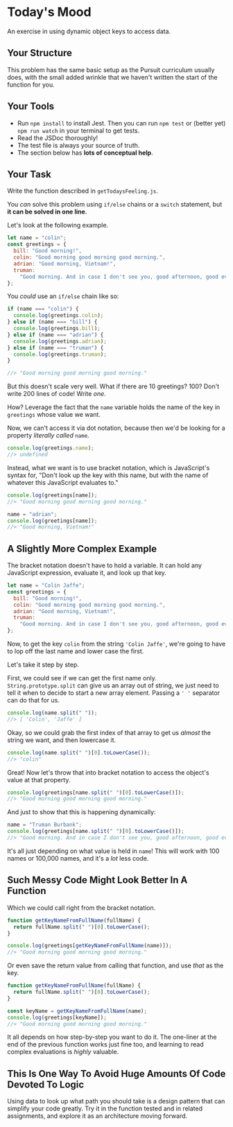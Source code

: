 # Today's Mood

An exercise in using dynamic object keys to access data.

## Your Structure

This problem has the same basic setup as the Pursuit curriculum usually does, with the small added wrinkle that we haven't written the start of the function for you.

## Your Tools

- Run `npm install` to install Jest. Then you can run `npm test` or (better yet) `npm run watch` in your terminal to get tests.
- Read the JSDoc thoroughly!
- The test file is always your source of truth.
- The section below has **lots of conceptual help**.

## Your Task

Write the function described in `getTodaysFeeling.js`.

You _can_ solve this problem using `if/else` chains or a `switch` statement, but **it can be solved in one line**.

Let's look at the following example.

```js
let name = "colin";
const greetings = {
  bill: "Good morning!",
  colin: "Good morning good morning good morning.",
  adrian: "Good morning, Vietnam!",
  truman:
    "Good morning. And in case I don't see you, good afternoon, good evening, and good night.",
};
```

You _could_ use an `if/else` chain like so:

```js
if (name === "colin") {
  console.log(greetings.colin);
} else if (name === "bill") {
  console.log(greetings.bill);
} else if (name === "adrian") {
  console.log(greetings.adrian);
} else if (name === "truman") {
  console.log(greetings.truman);
}

//> "Good morning good morning good morning."
```

But this doesn't scale very well. What if there are 10 greetings? 100? Don't write 200 lines of code! Write _one_.

How? Leverage the fact that the `name` variable holds the name of the key in `greetings` whose value we want.

Now, we can't access it via dot notation, because then we'd be looking for a property _literally called_ `name`.

```js
console.log(greetings.name);
//> undefined
```

Instead, what we want is to use bracket notation, which is JavaScript's syntax for, "Don't look up the key with this name, but with the name of whatever this JavaScript evaluates to."

```js
console.log(greetings[name]);
//> "Good morning good morning good morning."
```

```js
name = "adrian";
console.log(greetings[name]);
//> "Good morning, Vietnam!"
```

## A Slightly More Complex Example

The bracket notation doesn't have to hold a variable. It can hold any JavaScript expression, evaluate it, and look up that key.

```js
let name = "Colin Jaffe";
const greetings = {
  bill: "Good morning!",
  colin: "Good morning good morning good morning.",
  adrian: "Good morning, Vietnam!",
  truman:
    "Good morning. And in case I don't see you, good afternoon, good evening, and good night.",
};
```

Now, to get the key `colin` from the string `'Colin Jaffe'`, we're going to have to lop off the last name and lower case the first.

Let's take it step by step.

First, we could see if we can get the first name only. `String.prototype.split` can give us an array out of string, we just need to tell it when to decide to start a new array element. Passing a `' '` separator can do that for us.

```js
console.log(name.split(" "));
//> [ 'Colin', 'Jaffe' ]
```

Okay, so we could grab the first index of that array to get us _almost_ the string we want, and then lowercase it.

```js
console.log(name.split(" ")[0].toLowerCase());
//> "colin"
```

Great! Now let's throw that into bracket notation to access the object's value at that property.

```js
console.log(greetings[name.split(" ")[0].toLowerCase()]);
//> "Good morning good morning good morning."
```

And just to show that this is happening dynamically:

```js
name = "Truman Burbank";
console.log(greetings[name.split(" ")[0].toLowerCase()]);
//> "Good morning. And in case I don't see you, good afternoon, good evening, and good night."
```

It's all just depending on what value is held in `name`! This will work with 100 names or 100,000 names, and it's a _lot_ less code.

## Such Messy Code Might Look Better In A Function

Which we could call right from the bracket notation.

```js
function getKeyNameFromFullName(fullName) {
  return fullName.split(" ")[0].toLowerCase();
}

console.log(greetings[getKeyNameFromFullName(name)]);
//> "Good morning good morning good morning."
```

Or even save the return value from calling that function, and use _that_ as the key.

```js
function getKeyNameFromFullName(fullName) {
  return fullName.split(" ")[0].toLowerCase();
}

const keyName = getKeyNameFromFullName(name);
console.log(greetings[keyName]);
//> "Good morning good morning good morning."
```

It all depends on how step-by-step you want to do it. The one-liner at the end of the previous function works just fine too, and learning to read complex evaluations is _highly_ valuable.

## This Is One Way To Avoid Huge Amounts Of Code Devoted To Logic

Using data to look up what path you should take is a design pattern that can simplify your code greatly. Try it in the function tested and in related assignments, and explore it as an architecture moving forward.

